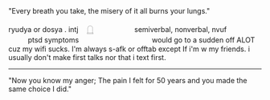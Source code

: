 "Every breath you take, the misery of it all burns your lungs."ㅤㅤㅤㅤ

ryudya or dosya . intj ㅤ𓉸ㅤㅤㅤㅤㅤㅤ
semiverbal, nonverbal, nvufㅤㅤㅤㅤ
ㅤㅤㅤㅤptsd symptomsㅤㅤㅤㅤㅤㅤㅤㅤㅤㅤㅤ
would go to a sudden off ALOT cuz my wifi sucks. I'm always s-afk or offtab except If i'm w my friends.
i usually don't make first talks nor that i text first. 
_____________________________
"Now you know my anger; The pain I felt for 50 years and you made the same choice I did."
